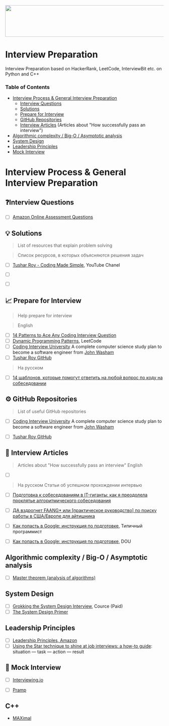 <img src="" width="900" height="100">

# Interview Preparation

Interview Preparation based on HackerRank, LeetCode, InterviewBit etc. on Python and C++

### Table of Contents

- [Interview Process & General Interview Preparation](https://github.com/ElizaLo/Interview-Preparation/blob/master/README.md#interview-process--general-interview-preparation)
    - [Interview Questions](https://github.com/ElizaLo/Interview-Preparation/blob/master/README.md#interview-questions)
    - [Solutions](https://github.com/ElizaLo/Interview-Preparation/blob/master/README.md#-solutions)
    - [Prepare for Interview](https://github.com/ElizaLo/Interview-Preparation/blob/master/README.md#-prepare-for-interview)
    - [GitHub Repositories](https://github.com/ElizaLo/Interview-Preparation/blob/master/README.md#%EF%B8%8F-github-repositories)
    - [Interview Articles](https://github.com/ElizaLo/Interview-Preparation/blob/master/README.md#-interview-articles) (Articles about "How successfully pass an interview")
- [Algorithmic complexity / Big-O / Asymptotic analysis](https://github.com/ElizaLo/Interview-Preparation/blob/master/README.md#algorithmic-complexity--big-o--asymptotic-analysis)
- [System Design](https://github.com/ElizaLo/Interview-Preparation/blob/master/README.md#system-design)
- [Leadership Principles](https://github.com/ElizaLo/Interview-Preparation/blob/master/README.md#leadership-principles)
- [Mock Interview](https://github.com/ElizaLo/Interview-Preparation/blob/master/README.md#-mock-interview)

# Interview Process & General Interview Preparation

## ❓Interview Questions

- [ ] [Amazon Online Assessment Questions](https://leetcode.com/discuss/interview-question/344650/Amazon-Online-Assessment-Questions)


## 💡 Solutions

> List of resources that explain problem solving

> Список ресурсов, в которых объясняются решения задач

- [ ] [Tushar Roy - Coding Made Simple](https://www.youtube.com/user/tusharroy2525), YouTube Chanel
- [ ] []()
- [ ] []()


## 📈 Prepare for Interview

> Help prepare for interview

> English 
- [ ] [14 Patterns to Ace Any Coding Interview Question](https://hackernoon.com/14-patterns-to-ace-any-coding-interview-question-c5bb3357f6ed)
- [ ] [Dynamic Programming Patterns](https://leetcode.com/discuss/general-discussion/458695/dynamic-programming-patterns), LeetCode
- [ ] [Coding Interview University](https://github.com/jwasham/coding-interview-university) A complete computer science study plan to become a software engineer from [John Washam](https://github.com/jwasham)
- [ ] [Tushar Roy GitHub](https://github.com/mission-peace/interview/wiki)

> На русском
- [ ] [14 шаблонов, которые помогут ответить на любой вопрос по коду на собеседовании](https://tproger.ru/translations/14-templates-to-answer-interview-questions/)

## ⚙️ GitHub Repositories

> List of useful GitHub repositories

- [ ] [Coding Interview University](https://github.com/jwasham/coding-interview-university) A complete computer science study plan to become a software engineer from [John Washam](https://github.com/jwasham)
- [ ] [Tushar Roy GitHub](https://github.com/mission-peace/interview/wiki)


## 📑 Interview Articles
> Articles about "How successfully pass an interview"
> English 
- [ ] []()

> На русском
> Статьи об успешном прохождении интервью
- [ ] [Подготовка к собеседованиям в IT-гиганты: как я преодолела проклятье алгоритмического собеседования](https://habr.com/ru/post/499394/)
- [ ] [ДА вздрогнет FAANG* или [практическое руководство] по поиску работы в США/Европе для айтишника](https://habr.com/ru/company/smart_start/blog/472796/)
- [ ] [Как попасть в Google: инструкция по подготовке](https://tproger.ru/articles/work-in-google/), Типичный программист
- [ ] [Как попасть в Google: инструкция по подготовке](https://dou.ua/lenta/articles/google-interview/), DOU 


## Algorithmic complexity / Big-O / Asymptotic analysis

- [ ] [Master theorem (analysis of algorithms)](https://en.wikipedia.org/wiki/Master_theorem_(analysis_of_algorithms))

## System Design

- [ ] [Grokking the System Design Interview](https://www.educative.io/courses/grokking-the-system-design-interview), Cource (Paid)
- [ ] [The System Design Primer](https://github.com/donnemartin/system-design-primer)

## Leadership Principles

- [ ] [Leadership Principles, Amazon](https://www.amazon.jobs/en/principles)
- [ ] [Using the Star technique to shine at job interviews: a how-to guide](https://www.theguardian.com/careers/careers-blog/star-technique-competency-based-interview): situation — task — action — result

## 👥 Mock Interview

- [ ] [Interviewing.io](https://interviewing.io)
- [ ] [Pramp](https://www.pramp.com/#/)


## C++

  - [MAXimal](http://e-maxx.ru/algo/)
  
  
